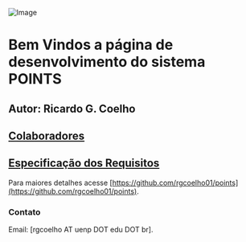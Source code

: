 ![Image](http://200.201.11.151/images/logo.png)
# Bem Vindos a página de desenvolvimento do sistema POINTS

## Autor: Ricardo G. Coelho
## [Colaboradores](colaboradores.html)

## [Especificação dos Requisitos](requisitos.html)


Para maiores detalhes acesse [https://github.com/rgcoelho01/points](https://github.com/rgcoelho01/points).

### Contato
Email: [rgcoelho AT uenp DOT edu DOT br].


